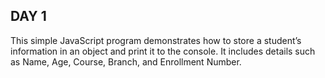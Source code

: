 ## DAY 1
This simple JavaScript program demonstrates how to store a student’s information in an object and print it to the console. It includes details such as Name, Age, Course, Branch, and Enrollment Number.
